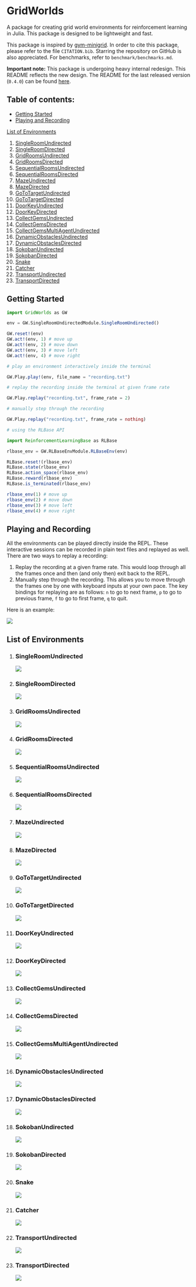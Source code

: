 # GridWorlds

A package for creating grid world environments for reinforcement learning in Julia. This package is designed to be lightweight and fast.

This package is inspired by [gym-minigrid](https://github.com/maximecb/gym-minigrid). In order to cite this package, please refer to the file `CITATION.bib`. Starring the repository on GitHub is also appreciated. For benchmarks, refer to `benchmark/benchmarks.md`.

**Important note:** This package is undergoing heavy internal redesign. This README reflects the new design. The README for the last released version (`0.4.0`) can be found [here](https://github.com/JuliaReinforcementLearning/GridWorlds.jl/tree/c0e86bb6c33819f0e4a4cefe0284d985d0474ed3).

## Table of contents:

* [Getting Started](#getting-started)
* [Playing and Recording](#playing-and-recording)

[List of Environments](#list-of-environments)
1. [SingleRoomUndirected](#singleroomundirected)
1. [SingleRoomDirected](#singleroomdirected)
1. [GridRoomsUndirected](#gridroomsundirected)
1. [GridRoomsDirected](#gridroomsdirected)
1. [SequentialRoomsUndirected](#sequentialroomsundirected)
1. [SequentialRoomsDirected](#sequentialroomsdirected)
1. [MazeUndirected](#mazeundirected)
1. [MazeDirected](#mazedirected)
1. [GoToTargetUndirected](#gototargetundirected)
1. [GoToTargetDirected](#gototargetdirected)
1. [DoorKeyUndirected](#doorkeyundirected)
1. [DoorKeyDirected](#doorkeydirected)
1. [CollectGemsUndirected](#collectgemsundirected)
1. [CollectGemsDirected](#collectgemsdirected)
1. [CollectGemsMultiAgentUndirected](#collectgemsmultiagentundirected)
1. [DynamicObstaclesUndirected](#dynamicobstaclesundirected)
1. [DynamicObstaclesDirected](#dynamicobstaclesdirected)
1. [SokobanUndirected](#sokobanundirected)
1. [SokobanDirected](#sokobandirected)
1. [Snake](#snake)
1. [Catcher](#catcher)
1. [TransportUndirected](#transportundirected)
1. [TransportDirected](#transportdirected)

## Getting Started

```julia
import GridWorlds as GW

env = GW.SingleRoomUndirectedModule.SingleRoomUndirected()

GW.reset!(env)
GW.act!(env, 1) # move up
GW.act!(env, 2) # move down
GW.act!(env, 3) # move left
GW.act!(env, 4) # move right

# play an environment interactively inside the terminal

GW.Play.play!(env, file_name = "recording.txt")

# replay the recording inside the terminal at given frame rate

GW.Play.replay("recording.txt", frame_rate = 2)

# manually step through the recording

GW.Play.replay("recording.txt", frame_rate = nothing)

# using the RLBase API

import ReinforcementLearningBase as RLBase

rlbase_env = GW.RLBaseEnvModule.RLBaseEnv(env)

RLBase.reset!(rlbase_env)
RLBase.state(rlbase_env)
RLBase.action_space(rlbase_env)
RLBase.reward(rlbase_env)
RLBase.is_terminated(rlbase_env)

rlbase_env(1) # move up
rlbase_env(2) # move down
rlbase_env(3) # move left
rlbase_env(4) # move right
```

## Playing and Recording

All the environments can be played directly inside the REPL. These interactive sessions can be recorded in plain text files and replayed as well. There are two ways to replay a recording:
1. Replay the recording at a given frame rate. This would loop through all the frames once and then (and only then) exit back to the REPL.
1. Manually step through the recording. This allows you to move through the frames one by one with keyboard inputs at your own pace. The key bindings for replaying are as follows: `n` to go to next frame, `p` to go to previous frame, `f` to go to first frame, `q` to quit.

Here is an example:

<img src="https://user-images.githubusercontent.com/32610387/124133299-52476d00-da9f-11eb-9127-b5e24fd7cc52.gif">

## List of Environments

1. ### SingleRoomUndirected

    <img src="https://user-images.githubusercontent.com/32610387/124130483-748bbb80-da9c-11eb-8ff7-a0fa3c2a7b88.gif">

1. ### SingleRoomDirected

    <img src="https://user-images.githubusercontent.com/32610387/124130952-efed6d00-da9c-11eb-84fa-0caf856a2580.gif">

1. ### GridRoomsUndirected

    <img src="https://user-images.githubusercontent.com/32610387/124348535-1d0a5e80-dc08-11eb-9cfb-7c5f40e9c5c9.gif">

1. ### GridRoomsDirected

    <img src="https://user-images.githubusercontent.com/32610387/124348551-298eb700-dc08-11eb-835a-ee4b80a5b1b4.gif">

1. ### SequentialRoomsUndirected

    <img src="https://user-images.githubusercontent.com/32610387/124383241-0f78d580-dce9-11eb-929f-b485ee72f496.gif">

1. ### SequentialRoomsDirected

    <img src="https://user-images.githubusercontent.com/32610387/124383247-199ad400-dce9-11eb-9e6d-565857c4b7ff.gif">

1. ### MazeUndirected

    <img src="https://user-images.githubusercontent.com/32610387/124395058-abbdcf00-dd1f-11eb-9a89-3abe575c3d37.gif">

1. ### MazeDirected

    <img src="https://user-images.githubusercontent.com/32610387/124395056-a791b180-dd1f-11eb-968a-96e478861bda.gif">

1. ### GoToTargetUndirected

    <img src="https://user-images.githubusercontent.com/32610387/124428857-ced19880-dd8a-11eb-847c-d1be4991bcd8.gif">

1. ### GoToTargetDirected

    <img src="https://user-images.githubusercontent.com/32610387/124428875-d2fdb600-dd8a-11eb-826a-6802f999d237.gif">

1. ### DoorKeyUndirected

    <img src="https://user-images.githubusercontent.com/32610387/124733469-daab8f00-df31-11eb-945c-ceffa4aa5384.gif">

1. ### DoorKeyDirected

    <img src="https://user-images.githubusercontent.com/32610387/124733482-de3f1600-df31-11eb-81d3-688b8f289b4d.gif">

1. ### CollectGemsUndirected

    <img src="https://user-images.githubusercontent.com/32610387/124762000-06d60880-df50-11eb-9ce4-7ebbe7e0ce27.gif">

1. ### CollectGemsDirected

    <img src="https://user-images.githubusercontent.com/32610387/124762009-09d0f900-df50-11eb-96d3-9dd50f6cfaf5.gif">

1. ### CollectGemsMultiAgentUndirected

    <img src="https://user-images.githubusercontent.com/32610387/126144961-1dbafc54-c510-4b9a-9cdb-2b056f07eb27.gif">

1. ### DynamicObstaclesUndirected

    <img src="https://user-images.githubusercontent.com/32610387/124779409-6091ff00-df5f-11eb-8546-0b719f6ba260.gif">

1. ### DynamicObstaclesDirected

    <img src="https://user-images.githubusercontent.com/32610387/124779434-6687e000-df5f-11eb-9cff-3e3098675c15.gif">

1. ### SokobanUndirected

    <img src="https://user-images.githubusercontent.com/32610387/126067718-ad16a8e2-0164-4366-bbd3-371254c8b58f.gif">

1. ### SokobanDirected

    <img src="https://user-images.githubusercontent.com/32610387/126067805-448b19a6-b9f7-43cd-a347-67af5b929b65.gif">

1. ### Snake

    <img src="https://user-images.githubusercontent.com/32610387/126077504-44a613a6-d941-45ca-98af-5fbb7aec678b.gif">

1. ### Catcher

    <img src="https://user-images.githubusercontent.com/32610387/126079450-8a4df282-f17c-485e-96d3-17ab7fcfb0fc.gif">

1. ### TransportUndirected

    <img src="https://user-images.githubusercontent.com/32610387/126120108-86f6664e-4521-411e-b207-a40c221b9017.gif">

1. ### TransportDirected

    <img src="https://user-images.githubusercontent.com/32610387/126120388-556cd987-8e92-405f-8b36-341a643da372.gif">
